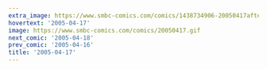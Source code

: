 ```yaml
---
extra_image: https://www.smbc-comics.com/comics/1438734906-20050417after.png
hovertext: '2005-04-17'
image: https://www.smbc-comics.com/comics/20050417.gif
next_comic: '2005-04-18'
prev_comic: '2005-04-16'
title: '2005-04-17'
---
```


